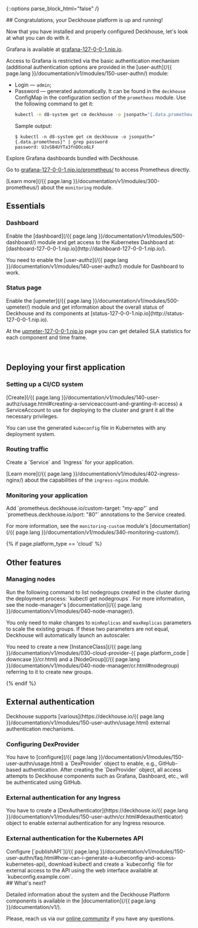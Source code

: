 <script type="text/javascript" src='{{ assets["getting-started.js"].digest_path }}'></script>
<script type="text/javascript" src='{{ assets["getting-started-finish.js"].digest_path }}'></script>
<script type="text/javascript" src='{{ assets["bcrypt.js"].digest_path }}'></script>

{::options parse_block_html="false" /}

<div markdown="1">
## Congratulations, your Deckhouse platform is up and running!

Now that you have installed and properly configured Deckhouse, let's look at what you can do with it.

Grafana is available at [grafana-127-0-0-1.nip.io](http://grafana-127-0-0-1.nip.io).

Access to Grafana is restricted via the basic authentication mechanism (additional authentication options are provided in the [user-auth](/{{ page.lang }}/documentation/v1/modules/150-user-authn/) module:
- Login — `admin`;
- Password — generated automatically. It can be found in the `deckhouse` ConfigMap in the configuration section of the `prometheus` module. Use the following command to get it:
  ```bash
  kubectl -n d8-system get cm deckhouse -o jsonpath="{.data.prometheus}" | grep password
  ```
  Sample output:
  ```
  $ kubectl -n d8-system get cm deckhouse -o jsonpath="{.data.prometheus}" | grep password 
  password: UJvSB4UYTa3fnDOco6LF
  ```

Explore Grafana dashboards bundled with Deckhouse.

Go to [grafana-127-0-0-1.nip.io/prometheus/](http://grafana-127-0-0-1.nip.io/prometheus/) to access Prometheus directly.

[Learn more](/{{ page.lang }}/documentation/v1/modules/300-prometheus/) about the `monitoring` module.

</div>

<section class="cards-blocks">
<div class="cards-blocks__content container">
<h2 class="cards-blocks__title text_h2">
Essentials
</h2>
<div class="cards-blocks__cards">

<div class="cards-item cards-item_inverse">
<h3 class="cards-item__title text_h3">
Dashboard
</h3>
<div class="cards-item__text" markdown="1">
Enable the [dashboard](/{{ page.lang }}/documentation/v1/modules/500-dashboard/) module and get access to the Kubernetes Dashboard at: [dashboard-127-0-0-1.nip.io](http://dashboard-127-0-0-1.nip.io/).

You need to enable the [user-authz](/{{ page.lang }}/documentation/v1/modules/140-user-authz/) module for Dashboard to work.
</div>
</div>

<div class="cards-item cards-item_inverse">
<h3 class="cards-item__title text_h3">
Status page
</h3>
<div class="cards-item__text" markdown="1">
Enable the [upmeter](/{{ page.lang }}/documentation/v1/modules/500-upmeter/) module and get information about the overall status of Deckhouse and its components at [status-127-0-0-1.nip.io](http://status-127-0-0-1.nip.io).

At the [upmeter-127-0-0-1.nip.io](http://upmeter-127-0-0-1.nip.io) page you can get detailed SLA statistics for each component and time frame.
</div>
</div>

<div style="width: 30%">&nbsp;</div>

</div>
</div>
</section>

<section class="cards-blocks">
<div class="cards-blocks__content container">
<h2 class="cards-blocks__title text_h2">
Deploying your first application
</h2>
<div class="cards-blocks__cards">

<div class="cards-item cards-item_inverse">
<h3 class="cards-item__title text_h3">
Setting up a CI/CD system
</h3>
<div class="cards-item__text" markdown="1">
[Create](/{{ page.lang }}/documentation/v1/modules/140-user-authz/usage.html#creating-a-serviceaccount-and-granting-it-access) a ServiceAccount to use for deploying to the cluster and grant it all the necessary privileges.

You can use the generated `kubeconfig` file in Kubernetes with any deployment system.
</div>
</div>

<div class="cards-item cards-item_inverse">
<h3 class="cards-item__title text_h3">
Routing traffic
</h3>
<div class="cards-item__text" markdown="1">
Create a `Service` and `Ingress` for your application.

[Learn more](/{{ page.lang }}/documentation/v1/modules/402-ingress-nginx/) about the capabilities of the `ingress-nginx` module.
</div>
</div>

<div class="cards-item cards-item_inverse">
<h3 class="cards-item__title text_h3">
Monitoring your application
</h3>
<div class="cards-item__text" markdown="1">
Add `prometheus.deckhouse.io/custom-target: "my-app"` and `prometheus.deckhouse.io/port: "80"` annotations to the Service created.

For more information, see the `monitoring-custom` module's [documentation](/{{ page.lang }}/documentation/v1/modules/340-monitoring-custom/).
</div>
</div>

</div>
</div>
</section>

{% if page.platform_type == 'cloud' %}
<section class="cards-blocks">
<div class="cards-blocks__content container">
<h2 class="cards-blocks__title text_h2">
Other features
</h2>
<div class="cards-blocks__cards">

<div class="cards-item cards-item_inverse" style="width: 100%">
<h3 class="cards-item__title text_h3">
Managing nodes
</h3>
<div class="cards-item__text" markdown="1">
Run the following command to list nodegroups created in the cluster during the deployment process: `kubectl get nodegroups`. For more information, see the node-manager's [documentation](/{{ page.lang }}/documentation/v1/modules/040-node-manager/).

You only need to make changes to `minReplicas` and `maxReplicas` parameters to scale the existing groups. If these two parameters are not equal, Deckhouse will automatically launch an autoscaler.

You need to create a new
[InstanceClass](/{{ page.lang }}/documentation/v1/modules/030-cloud-provider-{{ page.platform_code | downcase }}/cr.html) and a
[NodeGroup](/{{ page.lang }}/documentation/v1/modules/040-node-manager/cr.html#nodegroup) referring to it to create new groups.
</div>
</div>

</div>
</div>
</section>
{% endif %}

<section class="cards-blocks">
<div class="cards-blocks__content container">
<h2 class="cards-blocks__title text_h2">
External authentication
</h2>
<div markdown="1">
Deckhouse supports [various](https://deckhouse.io/{{ page.lang }}/documentation/v1/modules/150-user-authn/usage.html)
external authentication mechanisms.
</div>
<div class="cards-blocks__cards">

<div class="cards-item cards-item_inverse">
<h3 class="cards-item__title text_h3">
Configuring DexProvider
</h3>
<div class="cards-item__text" markdown="1">
You have to [configure](/{{ page.lang }}/documentation/v1/modules/150-user-authn/usage.html) a
`DexProvider` object to enable, e.g., GitHub-based authentication. After creating the `DexProvider` object, all access attempts to Deckhouse components such as Grafana, Dashboard, etc., 
will be authenticated using GitHub.
</div>
</div>

<div class="cards-item cards-item_inverse">
<h3 class="cards-item__title text_h3">
External authentication for any Ingress
</h3>
<div class="cards-item__text" markdown="1">
You have to create a [DexAuthenticator](https://deckhouse.io/{{ page.lang }}/documentation/v1/modules/150-user-authn/cr.html#dexauthenticator) object to enable external authentication for any Ingress resource.
</div>
</div>

<div class="cards-item cards-item_inverse">
<h3 class="cards-item__title text_h3">
External authentication for the Kubernetes API
</h3>
<div class="cards-item__text" markdown="1">
Configure
[`publishAPI`](/{{ page.lang }}/documentation/v1/modules/150-user-authn/faq.html#how-can-i-generate-a-kubeconfig-and-access-kubernetes-api), download kubectl
and create a `kubeconfig` file for external access to the API using the web interface available at `kubeconfig.example.com`.
</div>
</div>

</div>
</div>
</section>

<div markdown="1">
## What's next?

Detailed information about the system and the Deckhouse Platform components is available in the [documentation](/{{ page.lang }}/documentation/v1/).

Please, reach us via our [online community](/en/community/about.html#online-community) if you have any questions.
</div>
